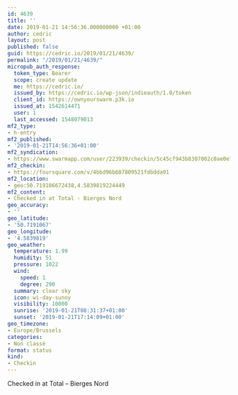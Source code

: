 ```yaml
---
id: 4639
title: ''
date: 2019-01-21 14:56:36.000000000 +01:00
author: cedric
layout: post
published: false
guid: https://cedric.io/2019/01/21/4639/
permalink: "/2019/01/21/4639/"
micropub_auth_response:
  token_type: Bearer
  scope: create update
  me: https://cedric.io/
  issued_by: https://cedric.io/wp-json/indieauth/1.0/token
  client_id: https://ownyourswarm.p3k.io
  issued_at: 1542614471
  user: 1
  last_accessed: 1548079013
mf2_type:
- h-entry
mf2_published:
- '2019-01-21T14:56:36+01:00'
mf2_syndication:
- https://www.swarmapp.com/user/223939/checkin/5c45cf943b8307002c0ae0e7
mf2_checkin:
- https://foursquare.com/v/4bbd96b607809521fdbdda91
mf2_location:
- geo:50.719106672438,4.5839819224449
mf2_content:
- Checked in at Total - Bierges Nord
geo_accuracy:
- ''
geo_latitude:
- '50.7191067'
geo_longitude:
- '4.5839819'
geo_weather:
  temperature: 1.99
  humidity: 51
  pressure: 1022
  wind:
    speed: 1
    degree: 290
  summary: clear sky
  icon: wi-day-sunny
  visibility: 10000
  sunrise: '2019-01-21T08:31:37+01:00'
  sunset: '2019-01-21T17:14:09+01:00'
geo_timezone:
- Europe/Brussels
categories:
- Non classé
format: status
kind:
- Checkin
---
```

Checked in at Total &#8211; Bierges Nord